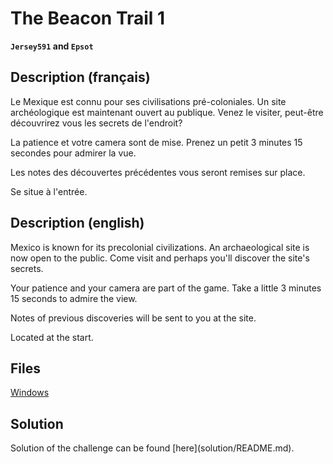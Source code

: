 # The Beacon Trail 1

**`Jersey591` and `Epsot`**

## Description (français)

Le Mexique est connu pour ses civilisations pré-coloniales. Un site archéologique est maintenant ouvert au publique.
Venez le visiter, peut-être découvrirez vous les secrets de l'endroit?

La patience et votre camera sont de mise.
Prenez un petit 3 minutes 15 secondes pour admirer la vue.

Les notes des découvertes précédentes vous seront remises sur place.

Se situe à l'entrée.

## Description (english)

Mexico is known for its precolonial civilizations. An archaeological site is now open to the public.
Come visit and perhaps you'll discover the site's secrets.

Your patience and your camera are part of the game.
Take a little 3 minutes 15 seconds to admire the view.

Notes of previous discoveries will be sent to you at the site.

Located at the start.

## Files
[Windows](https://mega.nz/folder/jS4w0L5a#9PCwn5DS8ATTYnPPjjF9Gw)

## Solution

Solution of the challenge can be found \[here](solution/README.md).



